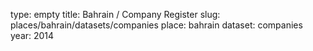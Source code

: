 type: empty
title: Bahrain / Company Register
slug: places/bahrain/datasets/companies
place: bahrain
dataset: companies
year: 2014
